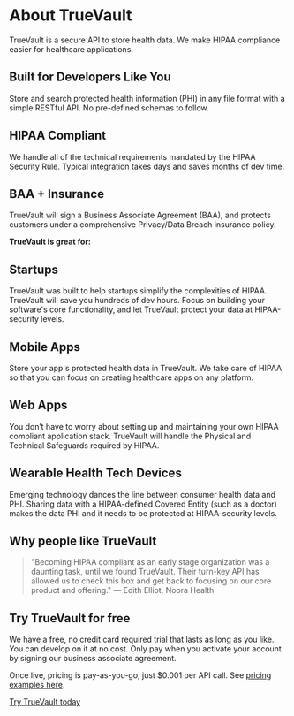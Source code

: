 # About TrueVault

TrueVault is a secure API to store health data. We make HIPAA compliance easier for healthcare applications. 

## Built for Developers Like You
Store and search protected health information (PHI) in any file format with a simple RESTful API. No pre-defined schemas to follow.

## HIPAA Compliant
We handle all of the technical requirements mandated by the HIPAA Security Rule. Typical integration takes days and saves months of dev time.

## BAA + Insurance
TrueVault will sign a Business Associate Agreement (BAA), and protects customers under a comprehensive Privacy/Data Breach insurance policy.

**TrueVault is great for:**

## Startups
TrueVault was built to help startups simplify the complexities of HIPAA. TrueVault will save you hundreds of dev hours. Focus on building your software's core functionality, and let TrueVault protect your data at HIPAA-security levels.

## Mobile Apps
Store your app's protected health data in TrueVault. We take care of HIPAA so that you can focus on creating healthcare apps on any platform.

## Web Apps
You don’t have to worry about setting up and maintaining your own HIPAA compliant application stack. TrueVault will handle the Physical and Technical Safeguards required by HIPAA.

## Wearable Health Tech Devices
Emerging technology dances the line between consumer health data and PHI. Sharing data with a HIPAA-defined Covered Entity (such as a doctor) makes the data PHI and it needs to be protected at HIPAA-security levels.

## Why people like TrueVault

> "Becoming HIPAA compliant as an early stage organization was a daunting task, until we found TrueVault. Their turn-key API has allowed us to check this box and get back to focusing on our core product and offering." — Edith Elliot, Noora Health

## Try TrueVault for free

We have a free, no credit card required trial that lasts as long as you like. You can develop on it at no cost. Only pay when you activate your account by signing our business associate agreement. 

Once live, pricing is pay-as-you-go, just $0.001 per API call. See [pricing examples here](https://www.truevault.com/pricing.html).  

[Try TrueVault today](https://www.truevault.com/)